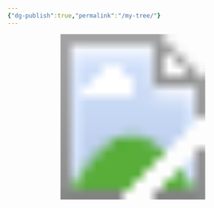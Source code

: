 ```yaml
---
{"dg-publish":true,"permalink":"/my-tree/"}
---
```


<!-- Image Map Generated for "Where the Waters flow North" -->
<svg version="1.1" xmlns="http://www.w3.org/2000/svg" xmlns:xlink="http://www.w3.org/1999/xlink" viewBox="0 0 2455 1620">
  <image width="2455" height="1620" xlink:href="/img/user/assets/Tree.png"></image> <a xlink:href="/vault/misc/this-is-me/">
    <circle cx="1226" cy="1234" r="106" fill="#5bc5de" opacity="0">
    <title>This is me...</title>
    </circle>
  </a><a xlink:href="/ancestors/kincaid/emory-garfield-kincaid-1922-1992/">
    <polygon points="1222,1126,1224,1019,1155,1030,1105,1058,1064,1093,1038,1136,1020,1180,1016,1232,1020,1269,1027,1297,1122,1267,1122,1201,1161,1145,1190,1130,1209,1126" fill="#70c8c0" opacity="0">
     <title>Emory Garfield Kincaid 1922-1992</title>
     </polygon>
  </a><a xlink:href="/ancestors/legg/alice-lee-legg-1931-2012/">
    <polygon points="1250,1128,1224,1121,1226,1021,1276,1026,1324,1045,1365,1073,1395,1104,1417,1143,1434,1188,1439,1232,1437,1266,1428,1297,1328,1262,1330,1208,1300,1154,1276,1141" fill="#fac26a" opacity="0">
     <title>Alice Lee Legg 1931-2012</title></polygon>
  </a><a xlink:href="/ancestors/kincaid/george-wesley-kincaid-1891-1976/">
    <polygon points="923,1329,910,1249,916,1167,936,1104,968,1045,1053,1104,1018,1180,1014,1245,1023,1297" fill="#5bc5de" opacity="0">
     <title>George Wesley Kincaid 1891-1976</title>
     </polygon>
  </a><a xlink:href="/ancestors/skaggs/laura-beatrice-skaggs-1901-1992/">
    <polygon points="968,1047,1018,989,1081,948,1144,924,1190,915,1226,911,1224,1019,1168,1024,1107,1054,1075,1078,1055,1104" fill="#c6d64e" opacity="0">
     <title>Laura Beatrice Skaggs 1901-1992</title>
     </polygon>
  </a><a xlink:href="/ancestors/legg/fred-rothwell-legg-1885-1958/">
    <polygon points="1226,913,1298,922,1365,946,1426,982,1480,1039,1398,1102,1341,1054,1291,1026,1248,1017,1226,1017" fill="#eb5e47" opacity="0">
     <title>Fred Rothwell Legg 1885-1958</title>
     </polygon>
  </a><a xlink:href="/ancestors/shaffer/mamie-catherine-shaffer-1888-1962/">
    <polygon points="1482,1043,1524,1123,1539,1178,1541,1258,1526,1325,1430,1293,1439,1212,1426,1156,1400,1104" fill="#fedd73" opacity="0">
     <title>Mamie Catherine Shaffer 1888-1962</title>
     </polygon>
  </a><a xlink:href="/ancestors/kincaid/james-william-kincaid-1850-1919/">
    <polygon points="712,1394,695,1334,686,1269,684,1206,693,1145,912,1180,908,1232,914,1282,923,1325" fill="#5bc5de" opacity="0">
     <title>James William Kincaid 1850-1919</title>
     </polygon>
  </a><a xlink:href="/ancestors/kincaid/keenan/sarah-virginia-keenan-1849/">
    <polygon points="691,1141,706,1078,728,1021,754,965,788,913,966,1041,942,1082,923,1136,914,1175" fill="#5bc5de" opacity="0">
     <title>Sarah Virginia Keenan 1849-</title>
     </polygon>
  </a><a xlink:href="/ancestors/skaggs/james-woodson-skaggs-1854-1937/">
    <polygon points="788,911,832,859,875,820,927,781,979,748,1081,943,1042,967,1005,995,968,1039" fill="#c6d64e" opacity="0">
     <title>James Woodson Skaggs 1854-1937</title>
     </polygon>
  </a><a xlink:href="/ancestors/skaggs/harriet-ann-skaggs-1859-1950/">
    <polygon points="981,748,1046,718,1101,703,1161,694,1224,690,1224,909,1170,915,1118,928,1081,941" fill="#c6d64e" opacity="0">
     <title>Harriet Ann Skaggs 1859-1950</title>
     </polygon>
  </a><a xlink:href="/ancestors/legg/william-mc-ginnis-legg-1849-1924/">
    <polygon points="1226,690,1289,692,1350,703,1404,720,1467,744,1367,943,1309,922,1263,913,1226,909" fill="#eb5e47" opacity="0">
     <title>William McGinnis Legg 1849-1924</title>
     </polygon>
  </a><a xlink:href="/ancestors/hawkins/mary-ann-hawkins-1853-1926/">
    <polygon points="1469,746,1528,781,1576,818,1617,857,1660,909,1482,1039,1445,1000,1398,961,1372,943" fill="#eb5e47" opacity="0">
     <title>Mary Ann Hawkins 1853-1926</title>
     </polygon>
  </a><a xlink:href="/ancestors/shaffer/christopher-clayton-shaffer-1864-1944/">
    <polygon points="1664,911,1699,965,1727,1019,1747,1076,1758,1141,1543,1175,1528,1121,1506,1082,1484,1041" fill="#fedd73" opacity="0">
     <title>Christopher Clayton Shaffer 1864-1944</title>
     </polygon>
  </a><a xlink:href="/ancestors/mc-clung/dorcas-ann-mc-clung-1866-1951/">
    <polygon points="1762,1143,1766,1214,1764,1271,1758,1329,1740,1394,1530,1325,1541,1273,1543,1219,1543,1178" fill="#fedd73" opacity="0">
     <title>Dorcas Ann McClung 1866-1951</title>
     </polygon>
  </a><a xlink:href="/ancestors/kincaid/john-a-kincaid-1818-1891/">
    <polygon points="513,1460,498,1416,489,1375,483,1332,478,1290,682,1273,693,1338,708,1394" fill="#fedd73" opacity="0">
     <title>John A. Kincaid 1818-1891</title>
     </polygon>
  </a><a xlink:href="/ancestors/walker/olive-walker-1823-1856/">
    <polygon points="478,1286,474,1243,474,1197,478,1154,485,1113,689,1147,682,1214,682,1269" fill="#fedd73" opacity="0">
     <title>Olive Walker 1823-1856</title>
     </polygon>
  </a><a xlink:href="">
    <polygon points="485,1108,493,1063,500,1026,515,982,530,943,723,1021,704,1080,689,1143" fill="#fedd73" opacity="0">
     <title>James Marshall Keenan</title>
     </polygon>
  </a><a xlink:href="">
    <polygon points="532,939,552,898,569,861,591,826,615,789,784,909,749,967,725,1019" fill="#fedd73" opacity="0">
     <title>Martha Grose</title>
     </polygon>
  </a><a xlink:href="">
    <polygon points="619,787,647,748,673,720,736,659,871,813,827,861,786,907" fill="#fedd73" opacity="0">
     <title>Cyrus Skaggs</title>
     </polygon>
  </a><a xlink:href="">
    <polygon points="738,657,780,627,884,562,977,744,925,774,875,811" fill="#fedd73" opacity="0">
     <title>Rachel Coleman</title>
     </polygon>
  </a><a xlink:href="">
    <polygon points="888,560,931,540,966,525,1049,501,1096,700,1038,718,979,744" fill="#fedd73" opacity="0">
     <title>James Skaggs</title>
     </polygon>
  </a><a xlink:href="">
    <polygon points="1053,501,1098,490,1135,484,1181,479,1224,477,1226,685,1153,690,1096,698" fill="#fedd73" opacity="0">
     <title>Martha Porter</title>
     </polygon>
  </a><a xlink:href="">
    <polygon points="1229,479,1278,479,1313,481,1357,488,1400,497,1350,700,1287,687,1229,685" fill="#fedd73" opacity="0">
     <title>William M. Legg</title>
     </polygon>
  </a><a xlink:href="">
    <polygon points="1404,501,1445,510,1484,525,1524,542,1563,557,1471,742,1409,716,1352,698" fill="#fedd73" opacity="0">
     <title>Elizabeth Ramsey</title>
     </polygon>
  </a><a xlink:href="">
    <polygon points="1567,557,1612,583,1643,603,1673,622,1710,655,1578,813,1524,772,1474,742" fill="#fedd73" opacity="0">
     <title>Nicholas Hawkins</title>
     </polygon>
  </a><a xlink:href="">
    <polygon points="1712,657,1747,687,1777,718,1803,748,1829,785,1662,907,1621,854,1582,815" fill="#fedd73" opacity="0">
     <title>Rebecca Wiseman</title>
     </polygon>
  </a><a xlink:href="">
    <polygon points="1834,789,1860,826,1881,861,1901,900,1918,939,1730,1019,1699,963,1667,907" fill="#fedd73" opacity="0">
     <title>Joseph Shaffer</title>
     </polygon>
  </a><a xlink:href="">
    <polygon points="1918,943,1938,987,1949,1021,1959,1067,1966,1108,1760,1139,1751,1078,1732,1021" fill="#fedd73" opacity="0">
     <title>Mary Frances McClung</title>
     </polygon>
  </a><a xlink:href="">
    <polygon points="1764,1143,1968,1113,1972,1156,1977,1199,1977,1249,1972,1288,1766,1267,1769,1201" fill="#fedd73" opacity="0">
     <title>Charles McClung</title>
     </polygon>
  </a><a xlink:href="">
    <polygon points="1972,1290,1968,1338,1962,1375,1951,1420,1938,1460,1740,1392,1760,1332,1766,1271" fill="#fedd73" opacity="0">
     <title>Mary Catherine Amick</title>
     </polygon>
  </a><a xlink:href="/ancestors/kincaid/william-m-kincaid-1787-1860/">
    <polygon points="298,1529,272,1423,487,1379,509,1460" fill="#fedd73" opacity="0">
     <title>William M. Kincaid 1787-1860</title>
     </polygon>
  </a><a xlink:href="/ancestors/kincaid/virginia-kincaid-1797-1870/">
    <polygon points="270,1416,255,1308,476,1286,487,1375" fill="#fedd73" opacity="0">
     <title>Virginia Kincaid 1797-1870</title>
     </polygon>
  </a><a xlink:href="">
    <polygon points="253,1306,253,1193,470,1199,472,1282" fill="#fedd73" opacity="0">
     <title>Elverton Walker</title>
     </polygon>
  </a><a xlink:href="">
    <polygon points="250,1188,261,1078,480,1110,472,1197" fill="#fedd73" opacity="0">
     <title>Margaret McGaughey</title>
     </polygon>
  </a><a xlink:href="">
    <polygon points="264,1073,287,967,498,1024,480,1108" fill="#fedd73" opacity="0">
     <title>Andrew Keenan</title>
     </polygon>
  </a><a xlink:href="">
    <polygon points="287,963,322,857,526,939,498,1019" fill="#fedd73" opacity="0">
     <title>Polly Walker</title>
     </polygon>
  </a><a xlink:href="">
    <polygon points="326,852,374,755,565,859,526,937" fill="#fedd73" opacity="0">
     <title>William Grose</title>
     </polygon>
  </a><a xlink:href="">
    <polygon points="374,748,437,657,615,783,567,854" fill="#fedd73" opacity="0">
     <title>Susannah Koontz</title>
     </polygon>
  </a><a xlink:href="">
    <polygon points="437,655,509,568,671,713,617,781" fill="#fedd73" opacity="0">
     <title>James A. Skaggs</title>
     </polygon>
  </a><a xlink:href="">
    <polygon points="511,564,593,490,732,653,671,711" fill="#fedd73" opacity="0">
     <title>Elizabeth Miller</title>
     </polygon>
  </a><a xlink:href="">
    <polygon points="595,486,684,421,806,603,736,651" fill="#fedd73" opacity="0">
     <title>Rachel Coleman Dad</title>
     </polygon>
  </a><a xlink:href="">
    <polygon points="686,416,782,362,884,555,806,601" fill="#fedd73" opacity="0">
     <title>Rachel Coleman Mom</title>
     </polygon>
  </a><a xlink:href="">
    <polygon points="786,360,886,317,964,520,886,555" fill="#fedd73" opacity="0">
     <title>James A. Skaggs</title>
     </polygon>
  </a><a xlink:href="">
    <polygon points="890,312,997,282,1049,497,966,518" fill="#fedd73" opacity="0">
     <title>Elizabeth Miller</title>
     </polygon>
  </a><a xlink:href="">
    <polygon points="1001,280,1109,262,1137,477,1053,494" fill="#fedd73" opacity="0">
     <title>Martha Potter Dad</title>
     </polygon>
  </a><a xlink:href="">
    <polygon points="1111,262,1224,254,1222,473,1140,475" fill="#fedd73" opacity="0">
     <title>Martha Potter Mom</title>
     </polygon>
  </a><a xlink:href="">
    <polygon points="1226,254,1337,260,1313,477,1226,471" fill="#fedd73" opacity="0">
     <title>Thomas Jesse Legg</title>
     </polygon>
  </a><a xlink:href="">
    <polygon points="1341,258,1450,280,1400,492,1315,475" fill="#fedd73" opacity="0">
     <title>Elisabeth Nutter</title>
     </polygon>
  </a><a xlink:href="">
    <polygon points="1454,282,1560,312,1484,518,1404,492" fill="#fedd73" opacity="0">
     <title>Bartholomew Ramsey</title>
     </polygon>
  </a><a xlink:href="">
    <polygon points="1563,312,1667,358,1569,555,1489,520" fill="#fedd73" opacity="0">
     <title>Margaret Wiseman</title>
     </polygon>
  </a><a xlink:href="">
    <polygon points="1669,360,1764,416,1645,599,1571,555" fill="#fedd73" opacity="0">
     <title>Thomas Hawkins</title>
     </polygon>
  </a><a xlink:href="">
    <polygon points="1769,416,1858,486,1712,653,1649,599" fill="#fedd73" opacity="0">
     <title>Mary Perry</title>
     </polygon>
  </a><a xlink:href="">
    <polygon points="1860,488,1940,562,1779,716,1714,651" fill="#fedd73" opacity="0">
     <title>Isaac Wiseman</title>
     </polygon>
  </a><a xlink:href="">
    <polygon points="1942,566,2016,653,1834,785,1779,716" fill="#fedd73" opacity="0">
     <title>Mary Neal</title>
     </polygon>
  </a><a xlink:href="">
    <polygon points="2016,655,2077,750,1886,859,1840,783" fill="#fedd73" opacity="0">
     <title>Peter Shaffer</title>
     </polygon>
  </a><a xlink:href="">
    <polygon points="2079,755,2124,852,1920,937,1890,859" fill="#fedd73" opacity="0">
     <title>Mary George</title>
     </polygon>
  </a><a xlink:href="">
    <polygon points="2126,857,2163,963,1953,1019,1918,941" fill="#fedd73" opacity="0">
     <title>Dickinson McClung</title>
     </polygon>
  </a><a xlink:href="">
    <polygon points="2163,967,2187,1071,1968,1104,1955,1021" fill="#fedd73" opacity="0">
     <title>Sarah Evans</title>
     </polygon>
  </a><a xlink:href="">
    <polygon points="2189,1080,2200,1186,1981,1195,1970,1108" fill="#fedd73" opacity="0">
     <title>John Henry McClung</title>
     </polygon>
  </a><a xlink:href="">
    <polygon points="2200,1191,2198,1303,1977,1286,1981,1199" fill="#fedd73" opacity="0">
     <title>Polly Walton</title>
     </polygon>
  </a><a xlink:href="">
    <polygon points="2196,1308,2181,1414,1966,1371,1975,1286" fill="#fedd73" opacity="0">
     <title>John William Amick</title>
     </polygon>
  </a><a xlink:href="">
    <polygon points="2183,1418,2152,1529,1942,1457,1968,1375" fill="#fedd73" opacity="0">
     <title>Lana Walker</title>
     </polygon>
  </a><a xlink:href="/ancestors/kincaid/samuel-kincaid-1765-1847/">
    <polygon points="83,1598,64,1531,279,1477,296,1529" fill="#fedd73" opacity="0">
     <title>Samuel Kincaid 1765-1847</title>
     </polygon>
  </a><a xlink:href="">
    <polygon points="64,1527,47,1462,266,1418,279,1473" fill="#fedd73" opacity="0">
     <title>Mary Tincher</title>
     </polygon>
  </a><a xlink:href="/ancestors/kincaid/john-kincaid-1760-1834/">
    <polygon points="47,1457,36,1394,257,1360,266,1414" fill="#fedd73" opacity="0">
     <title>John Kincaid 1760-1834</title>
     </polygon>
  </a><a xlink:href="/ancestors/gillespie/elizabeth-hannah-gillespie-1760-1829/">
    <polygon points="36,1390,29,1321,250,1306,257,1358" fill="#fedd73" opacity="0">
     <title>Elizabeth Hannah Gillespie 1760-1829</title>
     </polygon>
  </a><a xlink:href="">
    <polygon points="29,1316,27,1253,248,1247,250,1301" fill="#fedd73" opacity="0">
     <title>William Walker</title>
     </polygon>
  </a><a xlink:href="">
    <polygon points="25,1249,25,1184,246,1191,246,1243" fill="#fedd73" opacity="0">
     <title>Mary Lewis</title>
     </polygon>
  </a><a xlink:href="">
    <polygon points="27,1178,34,1113,250,1132,246,1184" fill="#fedd73" opacity="0">
     <title>Andrew McGaughey</title>
     </polygon>
  </a><a xlink:href="">
    <polygon points="31,1108,40,1041,259,1076,253,1130" fill="#fedd73" opacity="0">
     <title>Mary Craig McGaughey</title>
     </polygon>
  </a><a xlink:href="">
    <polygon points="40,1034,53,976,268,1019,257,1073" fill="#fedd73" opacity="0">
     <title>Patrick Keenan</title>
     </polygon>
  </a><a xlink:href="">
    <polygon points="53,972,70,904,285,961,270,1017" fill="#fedd73" opacity="0">
     <title>Patrick Keenan Wife</title>
     </polygon>
  </a><a xlink:href="">
    <polygon points="70,902,88,835,300,907,283,956" fill="#fedd73" opacity="0">
     <title>Elverton Walker</title>
     </polygon>
  </a><a xlink:href="">
    <polygon points="94,831,118,774,318,852,303,900" fill="#fedd73" opacity="0">
     <title>Margaret McGaughey</title>
     </polygon>
  </a><a xlink:href="">
    <polygon points="118,770,146,709,342,800,318,850" fill="#fedd73" opacity="0">
     <title>Jacob Grose</title>
     </polygon>
  </a><a xlink:href="">
    <polygon points="146,705,179,646,368,750,344,798" fill="#fedd73" opacity="0">
     <title>Mary Ganssel</title>
     </polygon>
  </a><a xlink:href="">
    <polygon points="179,640,216,586,400,700,370,746" fill="#fedd73" opacity="0">
     <title>Henrich Koontz</title>
     </polygon>
  </a><a xlink:href="">
    <polygon points="216,581,253,525,433,653,402,698" fill="#fedd73" opacity="0">
     <title>Elizabeth Bowyer</title>
     </polygon>
  </a><a xlink:href="">
    <polygon points="255,523,294,468,467,607,435,651" fill="#fedd73" opacity="0">
     <title>Charles Skaggs</title>
     </polygon>
  </a><a xlink:href="">
    <polygon points="300,466,344,419,504,562,467,601" fill="#fedd73" opacity="0">
     <title>Charles Skaggs Wife</title>
     </polygon>
  </a><a xlink:href="">
    <polygon points="344,414,394,367,550,523,506,562" fill="#fedd73" opacity="0">
     <title>Valentine Miller</title>
     </polygon>
  </a><a xlink:href="">
    <polygon points="396,362,448,314,591,484,552,518" fill="#fedd73" opacity="0">
     <title>Susanna Ensminger</title>
     </polygon>
  </a><a xlink:href="">
    <polygon points="678,156,743,132,832,332,780,356" fill="#fedd73" opacity="0">
     <title>Charles Skaggs</title>
     </polygon>
  </a><a xlink:href="">
    <polygon points="747,130,810,104,888,310,834,330" fill="#fedd73" opacity="0">
     <title>Charles Skaggs Wife</title>
     </polygon>
  </a><a xlink:href="">
    <polygon points="812,102,875,85,942,291,886,306" fill="#fedd73" opacity="0">
     <title>Valentine Miller</title>
     </polygon>
  </a><a xlink:href="">
    <polygon points="877,80,947,63,997,273,944,291" fill="#fedd73" opacity="0">
     <title>Susanna Ensminger</title>
     </polygon>
  </a><a xlink:href="">
    <polygon points="1222,26,1294,30,1283,249,1224,247" fill="#fedd73" opacity="0">
     <title>Thomas Legg</title>
     </polygon>
  </a><a xlink:href="">
    <polygon points="1298,33,1365,37,1339,254,1285,249" fill="#fedd73" opacity="0">
     <title>Elizabeth Hughes</title>
     </polygon>
  </a><a xlink:href="">
    <polygon points="1367,37,1432,48,1398,262,1341,254" fill="#fedd73" opacity="0">
     <title>David Nutter</title>
     </polygon>
  </a><a xlink:href="">
    <polygon points="1435,46,1504,59,1450,273,1398,260" fill="#fedd73" opacity="0">
     <title>Ruth Cottle</title>
     </polygon>
  </a><a xlink:href="">
    <polygon points="1504,63,1573,82,1508,293,1454,273" fill="#fedd73" opacity="0">
     <title>Richard Ramsey</title>
     </polygon>
  </a><a xlink:href="">
    <polygon points="1573,80,1641,102,1563,308,1511,291" fill="#fedd73" opacity="0">
     <title>Letitia Wiseman</title>
     </polygon>
  </a><a xlink:href="">
    <polygon points="1643,104,1701,130,1617,330,1563,310" fill="#fedd73" opacity="0">
     <title>Isaac Wiseman Jr</title>
     </polygon>
  </a><a xlink:href="">
    <polygon points="1704,130,1771,158,1669,356,1619,327" fill="#fedd73" opacity="0">
     <title>Elizabeth Davis</title>
     </polygon>
  </a><a xlink:href="">
    <polygon points="1773,160,1831,191,1719,382,1669,356" fill="#fedd73" opacity="0">
     <title>Elijah Hawkins</title>
     </polygon>
  </a><a xlink:href="">
    <polygon points="1834,191,1886,228,1766,412,1723,382" fill="#fedd73" opacity="0">
     <title>Elizabeth Scott</title>
     </polygon>
  </a><a xlink:href="">
    <polygon points="1890,226,1951,267,1812,447,1766,410" fill="#fedd73" opacity="0">
     <title>Peter Perry</title>
     </polygon>
  </a><a xlink:href="">
    <polygon points="1951,271,2003,314,1858,481,1818,447" fill="#fedd73" opacity="0">
     <title>Lucinda Faulconer</title>
     </polygon>
  </a><a xlink:href="">
    <polygon points="2005,314,2055,360,1903,525,1860,486" fill="#fedd73" opacity="0">
     <title>Isaac Wiseman Dad</title>
     </polygon>
  </a><a xlink:href="">
    <polygon points="2059,362,2105,412,1946,562,1905,520" fill="#fedd73" opacity="0">
     <title>Isaac Wiseman Mom</title>
     </polygon>
  </a><a xlink:href="">
    <polygon points="2109,416,2152,466,1985,607,1948,562" fill="#fedd73" opacity="0">
     <title>William Neal</title>
     </polygon>
  </a><a xlink:href="">
    <polygon points="2152,466,2194,518,2018,651,1985,609" fill="#fedd73" opacity="0">
     <title>Emelia Neal</title>
     </polygon>
  </a><a xlink:href="">
    <polygon points="2196,520,2235,577,2051,698,2020,651" fill="#fedd73" opacity="0">
     <title>Christopher Shaffer</title>
     </polygon>
  </a><a xlink:href="">
    <polygon points="2239,581,2272,640,2081,748,2051,698" fill="#fedd73" opacity="0">
     <title>Christopher Shaffer Wife</title>
     </polygon>
  </a><a xlink:href="">
    <polygon points="2276,642,2306,703,2103,800,2081,750" fill="#fedd73" opacity="0">
     <title>Thomas George</title>
     </polygon>
  </a><a xlink:href="">
    <polygon points="2309,707,2335,766,2126,850,2105,802" fill="#fedd73" opacity="0">
     <title>Catherine McCoy</title>
     </polygon>
  </a><a xlink:href="">
    <polygon points="2335,772,2361,833,2148,909,2129,854" fill="#fedd73" opacity="0">
     <title>James McClung</title>
     </polygon>
  </a><a xlink:href="">
    <polygon points="2361,837,2380,900,2165,961,2148,911" fill="#fedd73" opacity="0">
     <title>Mary Alderson</title>
     </polygon>
  </a><a xlink:href="">
    <polygon points="2380,902,2395,967,2178,1017,2165,963" fill="#fedd73" opacity="0">
     <title>David Evans</title>
     </polygon>
  </a><a xlink:href="">
    <polygon points="2181,1019,2395,972,2411,1039,2189,1076" fill="#fedd73" opacity="0">
     <title>Ruth Alderson</title>
     </polygon>
  </a><a xlink:href="">
    <polygon points="2415,1041,2421,1106,2200,1134,2189,1076" fill="#fedd73" opacity="0">
     <title>James McClung</title>
     </polygon>
  </a><a xlink:href="">
    <polygon points="2421,1110,2426,1178,2202,1186,2198,1136" fill="#fedd73" opacity="0">
     <title>Mary Alderson</title>
     </polygon>
  </a><a xlink:href="">
    <polygon points="2426,1182,2421,1251,2202,1245,2205,1191" fill="#fedd73" opacity="0">
     <title>James Walton</title>
     </polygon>
  </a><a xlink:href="">
    <polygon points="2426,1253,2419,1319,2200,1306,2202,1249" fill="#fedd73" opacity="0">
     <title>Nancy McClung</title>
     </polygon>
  </a><a xlink:href="">
    <polygon points="2421,1323,2415,1392,2191,1362,2200,1308" fill="#fedd73" opacity="0">
     <title>Jacob Amick</title>
     </polygon>
  </a><a xlink:href="">
    <polygon points="2415,1394,2404,1462,2183,1414,2194,1366" fill="#fedd73" opacity="0">
     <title>Rachel Shroyer</title>
     </polygon>
  </a><a xlink:href="">
    <polygon points="2404,1464,2387,1529,2170,1470,2187,1418" fill="#fedd73" opacity="0">
     <title>James Walker</title>
     </polygon>
  </a><a xlink:href="">
    <polygon points="2387,1531,2367,1598,2155,1529,2172,1470" fill="#fedd73" opacity="0">
     <title>Hannah Kincaid</title>
     </polygon>
  </a>
</svg>